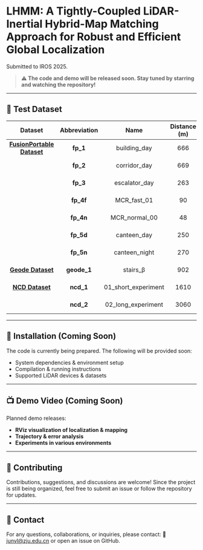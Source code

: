 # **LHMM: A Tightly-Coupled LiDAR-Inertial Hybrid-Map Matching Approach for Robust and Efficient Global Localization**
Submitted to IROS 2025.

> **⚠️ The code and demo will be released soon. Stay tuned by starring and watching the repository!**
---

## 📂 **Test Dataset**
| **Dataset**     | **Abbreviation** | **Name**              | **Distance (m)** | **Prior Map**    | **Scene Type**   |
|:--------------:|:--------------:|:--------------------:|:---------------:|:---------------:|:---------------:|
| **[FusionPortable Dataset](https://fusionportable.github.io/dataset/fusionportable/)**  | **fp_1**       | building_day        | 666             | Leica BLK360    | Campus         |
|                | **fp_2**       | corridor_day       | 669             | Leica BLK360    | Degeneracy     |
|                | **fp_3**       | escalator_day      | 263             | Leica BLK360    | Rapid         |
|                | **fp_4f**      | MCR_fast_01        | 90              | Leica BLK360    | Rapid         |
|                | **fp_4n**      | MCR_normal_00      | 48              | Leica BLK360    | Rapid         |
|                | **fp_5d**      | canteen_day        | 250             | Leica BLK360    | Scene change  |
|                | **fp_5n**      | canteen_night      | 270             | Leica BLK360    | Scene change  |
| **[Geode Dataset](https://github.com/PengYu-Team/GEODE_dataset)** | **geode_1**    | stairs_β           | 902             | Leica RTC360    | Degeneracy     |
| **[NCD Dataset](https://ori-drs.github.io/newer-college-dataset/)** | **ncd_1**       | 01_short_experiment | 1610            | Leica BLK360    | Campus         |
|                | **ncd_2**       | 02_long_experiment  | 3060            | Leica BLK360    | Campus         |




---

## 🔧 **Installation (Coming Soon)**
The code is currently being prepared. The following will be provided soon:
- System dependencies & environment setup
- Compilation & running instructions
- Supported LiDAR devices & datasets

---

## 📺 **Demo Video (Coming Soon)**
Planned demo releases:
- **RViz visualization of localization & mapping**
- **Trajectory & error analysis**
- **Experiments in various environments**

---

## 🤝 **Contributing**
Contributions, suggestions, and discussions are welcome!
Since the project is still being organized, feel free to submit an issue or follow the repository for updates.

---

## 📧 **Contact**
For any questions, collaborations, or inquiries, please contact: 📩 junyl@zju.edu.cn or open an issue on GitHub.
